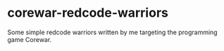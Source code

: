 # corewar-redcode-warriors
Some simple redcode warriors written by me targeting the programming game Corewar.
